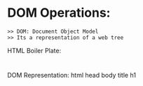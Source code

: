 # DOM Operations:

    >> DOM: Document Object Model
    >> Its a representation of a web tree

HTML Boiler Plate:
    <html>
        <head>
            <title></title>
        </head>
        <body>
             <h1></h1>
        </body>
    </html>

DOM Representation:
                              html
                head                       body
                  title                    h1